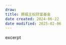 ```yaml
---
draw:
title: 挪威主权财富基金
date created: 2024-06-22
date modified: 2025-02-06
---
```


excerpt

<!-- more -->
